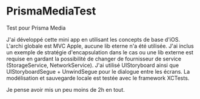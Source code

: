 # PrismaMediaTest
Test pour Prisma Media

J'ai développé cette mini app en utilisant les concepts de base d'iOS. L'archi globale est MVC Apple, aucune lib eterne n'a été utilisée. J'ai inclus un exemple de stratégie d'encapsulation dans le cas ou une lib externe est requise en gardant la possibilité de changer de fournisseur de service (StorageService, NetworkService). J'ai utilisé UIStoryboard ainsi que UIStoryboardSegue + UnwindSegue pour le dialogue entre les écrans. La modélisation et sauvegarde locale est testée avec le framework XCTests.

Je pense avoir mis un peu moins de 2h en tout.

